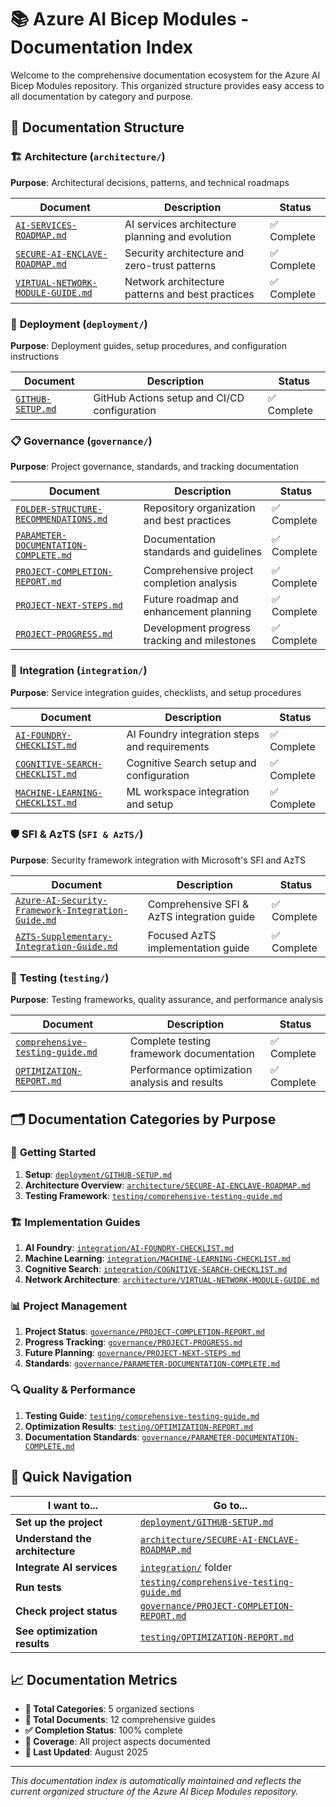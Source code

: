 # 📚 Azure AI Bicep Modules - Documentation Index

Welcome to the comprehensive documentation ecosystem for the Azure AI Bicep Modules repository. This organized structure provides easy access to all documentation by category and purpose.

## 📁 **Documentation Structure**

### 🏗️ **Architecture** (`architecture/`)
**Purpose**: Architectural decisions, patterns, and technical roadmaps

| Document | Description | Status |
|---|---|---|
| [`AI-SERVICES-ROADMAP.md`](architecture/AI-SERVICES-ROADMAP.md) | AI services architecture planning and evolution | ✅ Complete |
| [`SECURE-AI-ENCLAVE-ROADMAP.md`](architecture/SECURE-AI-ENCLAVE-ROADMAP.md) | Security architecture and zero-trust patterns | ✅ Complete |
| [`VIRTUAL-NETWORK-MODULE-GUIDE.md`](architecture/VIRTUAL-NETWORK-MODULE-GUIDE.md) | Network architecture patterns and best practices | ✅ Complete |

### 🚀 **Deployment** (`deployment/`)
**Purpose**: Deployment guides, setup procedures, and configuration instructions

| Document | Description | Status |
|---|---|---|
| [`GITHUB-SETUP.md`](deployment/GITHUB-SETUP.md) | GitHub Actions setup and CI/CD configuration | ✅ Complete |

### 📋 **Governance** (`governance/`)
**Purpose**: Project governance, standards, and tracking documentation

| Document | Description | Status |
|---|---|---|
| [`FOLDER-STRUCTURE-RECOMMENDATIONS.md`](governance/FOLDER-STRUCTURE-RECOMMENDATIONS.md) | Repository organization and best practices | ✅ Complete |
| [`PARAMETER-DOCUMENTATION-COMPLETE.md`](governance/PARAMETER-DOCUMENTATION-COMPLETE.md) | Documentation standards and guidelines | ✅ Complete |
| [`PROJECT-COMPLETION-REPORT.md`](governance/PROJECT-COMPLETION-REPORT.md) | Comprehensive project completion analysis | ✅ Complete |
| [`PROJECT-NEXT-STEPS.md`](governance/PROJECT-NEXT-STEPS.md) | Future roadmap and enhancement planning | ✅ Complete |
| [`PROJECT-PROGRESS.md`](governance/PROJECT-PROGRESS.md) | Development progress tracking and milestones | ✅ Complete |

### 🔗 **Integration** (`integration/`)
**Purpose**: Service integration guides, checklists, and setup procedures

| Document | Description | Status |
|---|---|---|
| [`AI-FOUNDRY-CHECKLIST.md`](integration/AI-FOUNDRY-CHECKLIST.md) | AI Foundry integration steps and requirements | ✅ Complete |
| [`COGNITIVE-SEARCH-CHECKLIST.md`](integration/COGNITIVE-SEARCH-CHECKLIST.md) | Cognitive Search setup and configuration | ✅ Complete |
| [`MACHINE-LEARNING-CHECKLIST.md`](integration/MACHINE-LEARNING-CHECKLIST.md) | ML workspace integration and setup | ✅ Complete |

### 🛡️ **SFI & AzTS** (`SFI & AzTS/`)
**Purpose**: Security framework integration with Microsoft's SFI and AzTS

| Document | Description | Status |
|---|---|---|
| [`Azure-AI-Security-Framework-Integration-Guide.md`](SFI%20&%20AzTS/Azure-AI-Security-Framework-Integration-Guide.md) | Comprehensive SFI & AzTS integration guide | ✅ Complete |
| [`AZTS-Supplementary-Integration-Guide.md`](SFI%20&%20AzTS/AZTS-Supplementary-Integration-Guide.md) | Focused AzTS implementation guide | ✅ Complete |

### 🧪 **Testing** (`testing/`)
**Purpose**: Testing frameworks, quality assurance, and performance analysis

| Document | Description | Status |
|---|---|---|
| [`comprehensive-testing-guide.md`](testing/comprehensive-testing-guide.md) | Complete testing framework documentation | ✅ Complete |
| [`OPTIMIZATION-REPORT.md`](testing/OPTIMIZATION-REPORT.md) | Performance optimization analysis and results | ✅ Complete |

## 🗂️ **Documentation Categories by Purpose**

### 📖 **Getting Started**
1. **Setup**: [`deployment/GITHUB-SETUP.md`](deployment/GITHUB-SETUP.md)
2. **Architecture Overview**: [`architecture/SECURE-AI-ENCLAVE-ROADMAP.md`](architecture/SECURE-AI-ENCLAVE-ROADMAP.md)
3. **Testing Framework**: [`testing/comprehensive-testing-guide.md`](testing/comprehensive-testing-guide.md)

### 🏗️ **Implementation Guides**
1. **AI Foundry**: [`integration/AI-FOUNDRY-CHECKLIST.md`](integration/AI-FOUNDRY-CHECKLIST.md)
2. **Machine Learning**: [`integration/MACHINE-LEARNING-CHECKLIST.md`](integration/MACHINE-LEARNING-CHECKLIST.md)
3. **Cognitive Search**: [`integration/COGNITIVE-SEARCH-CHECKLIST.md`](integration/COGNITIVE-SEARCH-CHECKLIST.md)
4. **Network Architecture**: [`architecture/VIRTUAL-NETWORK-MODULE-GUIDE.md`](architecture/VIRTUAL-NETWORK-MODULE-GUIDE.md)

### 📊 **Project Management**
1. **Project Status**: [`governance/PROJECT-COMPLETION-REPORT.md`](governance/PROJECT-COMPLETION-REPORT.md)
2. **Progress Tracking**: [`governance/PROJECT-PROGRESS.md`](governance/PROJECT-PROGRESS.md)
3. **Future Planning**: [`governance/PROJECT-NEXT-STEPS.md`](governance/PROJECT-NEXT-STEPS.md)
4. **Standards**: [`governance/PARAMETER-DOCUMENTATION-COMPLETE.md`](governance/PARAMETER-DOCUMENTATION-COMPLETE.md)

### 🔍 **Quality & Performance**
1. **Testing Guide**: [`testing/comprehensive-testing-guide.md`](testing/comprehensive-testing-guide.md)
2. **Optimization Results**: [`testing/OPTIMIZATION-REPORT.md`](testing/OPTIMIZATION-REPORT.md)
3. **Documentation Standards**: [`governance/PARAMETER-DOCUMENTATION-COMPLETE.md`](governance/PARAMETER-DOCUMENTATION-COMPLETE.md)

## 🚀 **Quick Navigation**

| I want to... | Go to... |
|---|---|
| **Set up the project** | [`deployment/GITHUB-SETUP.md`](deployment/GITHUB-SETUP.md) |
| **Understand the architecture** | [`architecture/SECURE-AI-ENCLAVE-ROADMAP.md`](architecture/SECURE-AI-ENCLAVE-ROADMAP.md) |
| **Integrate AI services** | [`integration/`](integration/) folder |
| **Run tests** | [`testing/comprehensive-testing-guide.md`](testing/comprehensive-testing-guide.md) |
| **Check project status** | [`governance/PROJECT-COMPLETION-REPORT.md`](governance/PROJECT-COMPLETION-REPORT.md) |
| **See optimization results** | [`testing/OPTIMIZATION-REPORT.md`](testing/OPTIMIZATION-REPORT.md) |

## 📈 **Documentation Metrics**

- **📁 Total Categories**: 5 organized sections
- **📄 Total Documents**: 12 comprehensive guides
- **✅ Completion Status**: 100% complete
- **🎯 Coverage**: All project aspects documented
- **🔄 Last Updated**: August 2025

---

*This documentation index is automatically maintained and reflects the current organized structure of the Azure AI Bicep Modules repository.*
